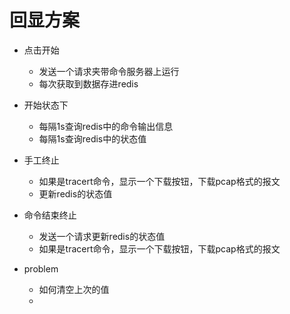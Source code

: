 # 回显方案
* 点击开始
    * 发送一个请求夹带命令服务器上运行
    * 每次获取到数据存进redis  
* 开始状态下
    * 每隔1s查询redis中的命令输出信息
    * 每隔1s查询redis中的状态值
* 手工终止
    * 如果是tracert命令，显示一个下载按钮，下载pcap格式的报文
    * 更新redis的状态值
* 命令结束终止 
    * 发送一个请求更新redis的状态值
    * 如果是tracert命令，显示一个下载按钮，下载pcap格式的报文
    
    
* problem
   * 如何清空上次的值
   * 
